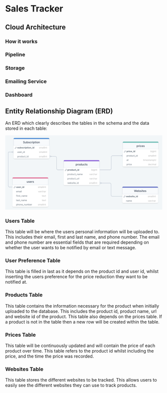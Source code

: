# Sales Tracker


## Cloud Architecture


### How it works


### Pipeline


### Storage


### Emailing Service


### Dashboard


## Entity Relationship Diagram (ERD)

An ERD which clearly describes the tables in the schema and the data stored in each table:

![sale_tracker_ERD](./diagrams/ERD.png)

### Users Table

This table will be where the users personal information will be uploaded to. This includes their email, first and last name, and phone number. The email and phone number are essential fields that are required depending on whether the user wants to be notified by email or text message. 

### User Preference Table

This table is filled in last as it depends on the product id and user id, whilst inserting the users preference for the price reduction they want to be notified at.

### Products Table

This table contains the information necessary for the product when initially uploaded to the database. This includes the product id, product name, url and website id of the product. This table also depends on the prices table. If a product is not in the table then a new row will be created within the table. 

### Prices Table

This table will be continuously updated and will contain the price of each product over time. This table refers to the product id whilst including the price, and the time the price was recorded.


### Websites Table

This table stores the different websites to be tracked. This allows users to easily see the different websites they can use to track products.



